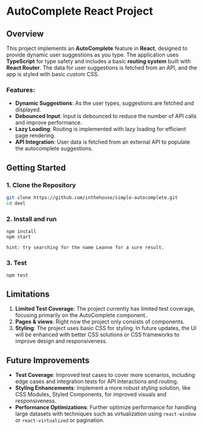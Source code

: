 # AutoComplete React Project

## Overview

This project implements an **AutoComplete** feature in **React**, designed to provide dynamic user suggestions as you type. The application uses **TypeScript** for type safety and includes a basic **routing system** built with **React Router**. The data for user suggestions is fetched from an API, and the app is styled with basic custom CSS.

### Features:
- **Dynamic Suggestions**: As the user types, suggestions are fetched and displayed.
- **Debounced Input**: Input is debounced to reduce the number of API calls and improve performance.
- **Lazy Loading**: Routing is implemented with lazy loading for efficient page rendering.
- **API Integration**: User data is fetched from an external API to populate the autocomplete suggestions.

## Getting Started

### 1. Clone the Repository

```bash
git clone https://github.com/inthehouse/simple-autocomplete.git
cd deel
```
### 2. Install and run
```
npm install
npm start
```
```
hint: try searching for the name Leanne for a sure result.
```
### 3. Test
```
npm test
```

## Limitations

1. **Limited Test Coverage**: The project currently has limited test coverage, focusing primarily on the AutoComplete component..
2. **Pages & views**: Right now the project only consists of components.
3. **Styling**: The project uses basic CSS for styling. In future updates, the UI will be enhanced with better CSS solutions or CSS frameworks to improve design and responsiveness.
   
## Future Improvements

- **Test Coverage**: Improved test cases to cover more scenarios, including edge cases and integration tests for API interactions and routing.
- **Styling Enhancements**: Implement a more robust styling solution, like CSS Modules, Styled Components, for improved visuals and responsiveness.
- **Performance Optimizations**: Further optimize performance for handling large datasets with techniques such as virtualization using ```react-window``` or ```react-virtualized``` or pagination.
